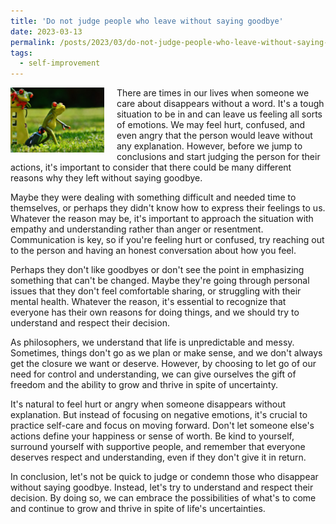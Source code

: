 ```yaml
---
title: 'Do not judge people who leave without saying goodbye'
date: 2023-03-13
permalink: /posts/2023/03/do-not-judge-people-who-leave-without-saying-goodbye/
tags:
  - self-improvement
---
```


<img width="150" alt="frog" src="/images/posts/do-not-judge-people-who-leave-without-saying-goodbye.jpg" style="float: left; margin-right: 20px;" />  There are times in our lives when someone we care about disappears without a word. It's a tough situation to be in and can leave us feeling all sorts of emotions. We may feel hurt, confused, and even angry that the person would leave without any explanation. However, before we jump to conclusions and start judging the person for their actions, it's important to consider that there could be many different reasons why they left without saying goodbye. 

Maybe they were dealing with something difficult and needed time to themselves, or perhaps they didn't know how to express their feelings to us. Whatever the reason may be, it's important to approach the situation with empathy and understanding rather than anger or resentment. Communication is key, so if you're feeling hurt or confused, try reaching out to the person and having an honest conversation about how you feel.

Perhaps they don't like goodbyes or don't see the point in emphasizing something that can't be changed. Maybe they're going through personal issues that they don't feel comfortable sharing, or struggling with their mental health. Whatever the reason, it's essential to recognize that everyone has their own reasons for doing things, and we should try to understand and respect their decision.

As philosophers, we understand that life is unpredictable and messy. Sometimes, things don't go as we plan or make sense, and we don't always get the closure we want or deserve. However, by choosing to let go of our need for control and understanding, we can give ourselves the gift of freedom and the ability to grow and thrive in spite of uncertainty.

It's natural to feel hurt or angry when someone disappears without explanation. But instead of focusing on negative emotions, it's crucial to practice self-care and focus on moving forward. Don't let someone else's actions define your happiness or sense of worth. Be kind to yourself, surround yourself with supportive people, and remember that everyone deserves respect and understanding, even if they don't give it in return.

In conclusion, let's not be quick to judge or condemn those who disappear without saying goodbye. Instead, let's try to understand and respect their decision. By doing so, we can embrace the possibilities of what's to come and continue to grow and thrive in spite of life's uncertainties.

